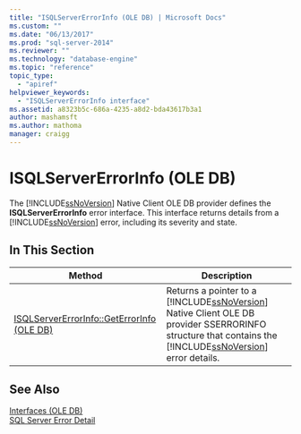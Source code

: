```yaml
---
title: "ISQLServerErrorInfo (OLE DB) | Microsoft Docs"
ms.custom: ""
ms.date: "06/13/2017"
ms.prod: "sql-server-2014"
ms.reviewer: ""
ms.technology: "database-engine"
ms.topic: "reference"
topic_type: 
  - "apiref"
helpviewer_keywords: 
  - "ISQLServerErrorInfo interface"
ms.assetid: a8323b5c-686a-4235-a8d2-bda43617b3a1
author: mashamsft
ms.author: mathoma
manager: craigg
---
```

# ISQLServerErrorInfo (OLE DB)
  The [!INCLUDE[ssNoVersion](../../includes/ssnoversion-md.md)] Native Client OLE DB provider defines the **ISQLServerErrorInfo** error interface. This interface returns details from a [!INCLUDE[ssNoVersion](../../includes/ssnoversion-md.md)] error, including its severity and state.  
  
## In This Section  
  
|Method|Description|  
|------------|-----------------|  
|[ISQLServerErrorInfo::GetErrorInfo &#40;OLE DB&#41;](../../relational-databases/native-client-ole-db-interfaces/isqlservererrorinfo-geterrorinfo-ole-db.md)|Returns a pointer to a [!INCLUDE[ssNoVersion](../../includes/ssnoversion-md.md)] Native Client OLE DB provider SSERRORINFO structure that contains the [!INCLUDE[ssNoVersion](../../includes/ssnoversion-md.md)] error details.|  
  
## See Also  
 [Interfaces &#40;OLE DB&#41;](../../../2014/database-engine/dev-guide/interfaces-ole-db.md)   
 [SQL Server Error Detail](../../relational-databases/native-client-ole-db-errors/sql-server-error-detail.md)  
  
  
